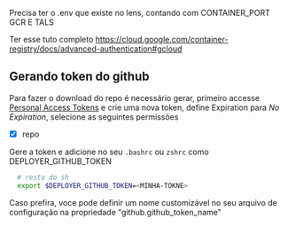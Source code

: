 Precisa ter o .env que existe no lens, contando com CONTAINER_PORT GCR E TALS

Ter esse tuto completo https://cloud.google.com/container-registry/docs/advanced-authentication#gcloud
## Gerando token do github

Para fazer o download do repo é necessário gerar, primeiro accesse [Personal Access Tokens](https://github.com/settings/tokens/new) e crie uma nova token, define Expiration para _No Expiration_, selecione as seguintes permissões
- [x] repo

Gere a token e adicione no seu `.bashrc` ou `zshrc` como DEPLOYER_GITHUB_TOKEN 
```sh
  # resto do sh
  export $DEPLOYER_GITHUB_TOKEN=<MINHA-TOKNE>
```

Caso prefira, voce pode definir um nome customizável no seu arquivo de configuração na propriedade "github.github_token_name"